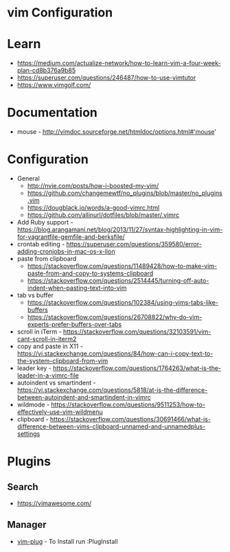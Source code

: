 vim Configuration
===

# Learn
* https://medium.com/actualize-network/how-to-learn-vim-a-four-week-plan-cd8b376a9b85
* https://superuser.com/questions/246487/how-to-use-vimtutor
* https://www.vimgolf.com/

# Documentation
* mouse - http://vimdoc.sourceforge.net/htmldoc/options.html#'mouse'

# Configuration
* General
  * http://nvie.com/posts/how-i-boosted-my-vim/
  * https://github.com/changemewtf/no_plugins/blob/master/no_plugins.vim
  * https://dougblack.io/words/a-good-vimrc.html
  * https://github.com/allinurl/dotfiles/blob/master/.vimrc
* Add Ruby support - https://blog.arangamani.net/blog/2013/11/27/syntax-highlighting-in-vim-for-vagrantfile-gemfile-and-berksfile/
* crontab editing - https://superuser.com/questions/359580/error-adding-cronjobs-in-mac-os-x-lion
* paste from clipboard
  * https://stackoverflow.com/questions/11489428/how-to-make-vim-paste-from-and-copy-to-systems-clipboard
  * https://stackoverflow.com/questions/2514445/turning-off-auto-indent-when-pasting-text-into-vim
* tab vs buffer
  * https://stackoverflow.com/questions/102384/using-vims-tabs-like-buffers
  * https://stackoverflow.com/questions/26708822/why-do-vim-experts-prefer-buffers-over-tabs
* scroll in iTerm - https://stackoverflow.com/questions/32103591/vim-cant-scroll-in-iterm2
* copy and paste in X11 - https://vi.stackexchange.com/questions/84/how-can-i-copy-text-to-the-system-clipboard-from-vim
* leader key - https://stackoverflow.com/questions/1764263/what-is-the-leader-in-a-vimrc-file
* autoindent vs smartindent - https://vi.stackexchange.com/questions/5818/at-is-the-difference-between-autoindent-and-smartindent-in-vimrc
* wildmode - https://stackoverflow.com/questions/9511253/how-to-effectively-use-vim-wildmenu
* clipboard - https://stackoverflow.com/questions/30691466/what-is-difference-between-vims-clipboard-unnamed-and-unnamedplus-settings

# Plugins

## Search
* https://vimawesome.com/

## Manager
* [vim-plug](https://github.com/junegunn/vim-plug) - To Install run :PlugInstall
